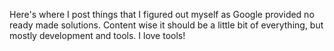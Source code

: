 Here's where I post things that I figured out myself as Google provided no ready made solutions. Content wise it should
be a little bit of everything, but mostly development and tools. I love tools!